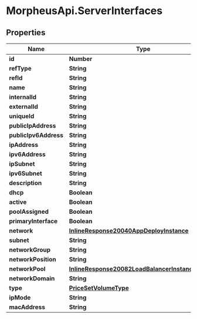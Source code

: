 # MorpheusApi.ServerInterfaces

## Properties

Name | Type | Description | Notes
------------ | ------------- | ------------- | -------------
**id** | **Number** |  | [optional] 
**refType** | **String** |  | [optional] 
**refId** | **String** |  | [optional] 
**name** | **String** |  | [optional] 
**internalId** | **String** |  | [optional] 
**externalId** | **String** |  | [optional] 
**uniqueId** | **String** |  | [optional] 
**publicIpAddress** | **String** |  | [optional] 
**publicIpv6Address** | **String** |  | [optional] 
**ipAddress** | **String** |  | [optional] 
**ipv6Address** | **String** |  | [optional] 
**ipSubnet** | **String** |  | [optional] 
**ipv6Subnet** | **String** |  | [optional] 
**description** | **String** |  | [optional] 
**dhcp** | **Boolean** |  | [optional] 
**active** | **Boolean** |  | [optional] 
**poolAssigned** | **Boolean** |  | [optional] 
**primaryInterface** | **Boolean** |  | [optional] 
**network** | [**InlineResponse20040AppDeployInstance**](InlineResponse20040AppDeployInstance.md) |  | [optional] 
**subnet** | **String** |  | [optional] 
**networkGroup** | **String** |  | [optional] 
**networkPosition** | **String** |  | [optional] 
**networkPool** | [**InlineResponse20082LoadBalancerInstanceSslCert**](InlineResponse20082LoadBalancerInstanceSslCert.md) |  | [optional] 
**networkDomain** | **String** |  | [optional] 
**type** | [**PriceSetVolumeType**](PriceSetVolumeType.md) |  | [optional] 
**ipMode** | **String** |  | [optional] 
**macAddress** | **String** |  | [optional] 


